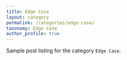 ```yaml
---
title: Edge Case
layout: category
permalink: /categories/edge-case/
taxonomy: Edge Case
author_profile: true
---
```


Sample post listing for the category `Edge Case`.
